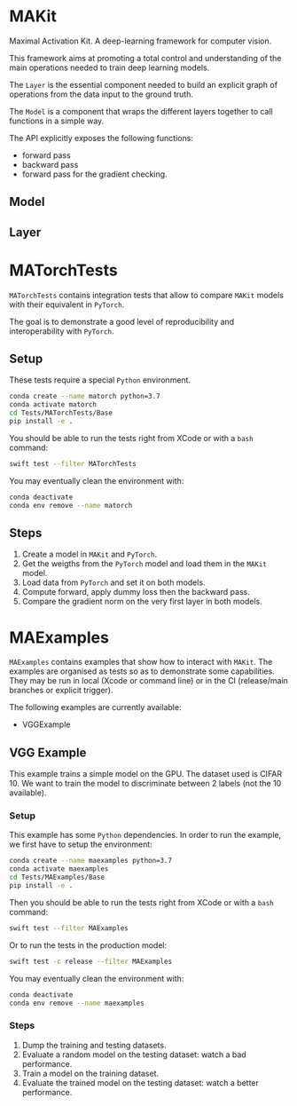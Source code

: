 # MAKit

Maximal Activation Kit. 
A deep-learning framework for computer vision.

This framework aims at promoting a total control and understanding of the main 
operations needed to train deep learning models. 

The `Layer` is the essential component needed to build an explicit graph of 
operations from the data input to the ground truth. 

The `Model` is a component that wraps the different layers together to 
call functions in a simple way. 

The API explicitly exposes the following functions: 

- forward pass
- backward pass
- forward pass for the gradient checking.

## Model

## Layer

# MATorchTests

`MATorchTests` contains integration tests that allow to compare `MAKit` models 
with their equivalent in `PyTorch`.

The goal is to demonstrate a good level of reproducibility and 
interoperability with `PyTorch`.

## Setup

These tests require a special `Python` environment. 

```bash
conda create --name matorch python=3.7
conda activate matorch
cd Tests/MATorchTests/Base
pip install -e .
```

You should be able to run the tests right from XCode or 
with a `bash` command:

```bash
swift test --filter MATorchTests
```

You may eventually clean the environment with:

```bash     
conda deactivate
conda env remove --name matorch
```

## Steps 

1. Create a model in `MAKit` and `PyTorch`.
1. Get the weigths from the `PyTorch` model and load them  in the `MAKit` model.
1. Load data from `PyTorch` and set it on both models.
1. Compute forward, apply dummy loss then the backward pass.
1. Compare the gradient norm on the very first layer in both models.

# MAExamples

`MAExamples` contains examples that show how to interact with `MAKit`. 
The examples are organised as tests so as to demonstrate some capabilities. 
They may be run in local (Xcode or command line) 
or in the CI (release/main branches or explicit trigger).

The following examples are currently available: 

- VGGExample

## VGG Example

This example trains a simple model on the GPU. 
The dataset used is CIFAR 10. 
We want to train the model to discriminate between 2 labels 
(not the 10 available).

### Setup

This example has some `Python` dependencies. In order to run 
the example, we first have to setup the environment: 

```bash
conda create --name maexamples python=3.7
conda activate maexamples
cd Tests/MAExamples/Base
pip install -e .
```

Then you should be able to run the tests right from XCode or 
with a `bash` command:

```bash
swift test --filter MAExamples
```

Or to run the tests in the production model: 

```bash
swift test -c release --filter MAExamples
```

You may eventually clean the environment with:

```bash     
conda deactivate
conda env remove --name maexamples
```

### Steps

1. Dump the training and testing datasets.
1. Evaluate a random model on the testing dataset: watch a bad performance.  
1. Train a model on the training dataset.
1. Evaluate the trained model on the testing dataset: 
   watch a better performance.
